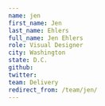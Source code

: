 ```yaml
---
name: jen
first_name: Jen
last_name: Ehlers
full_name: Jen Ehlers
role: Visual Designer
city: Washington
state: D.C.
github: 
twitter: 
team: Delivery
redirect_from: /team/jen/
---
```

